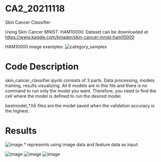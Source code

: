 # CA2_20211118

Skin Cancer Classifier

Using Skin Cancer MNIST: HAM10000. Dataset can be downloaded at https://www.kaggle.com/kmader/skin-cancer-mnist-ham10000

HAM10000 image examples:
![category_samples](https://user-images.githubusercontent.com/44110710/146600913-4ea212de-ebfe-40ed-b2a1-11d293389ad7.png)


# Code Description
skin_cancer_classifier.ipynb consists of 3 parts. Data processing, models training, results visualizing.
All 6 models are in this file and there is no command to run only the model you want. Therefore, you need to find the cell where the model is defined to run the desired model.

bestmodel_*.h5 files are the model saved when the validation accuracy is the highest.

# Results
![image](https://user-images.githubusercontent.com/44110710/146601114-651513e4-388d-4e9e-ae46-f4ba0f8e245d.png)
 \* represents using image data and feature data as input.
 
![image](https://user-images.githubusercontent.com/44110710/146603704-28bd84af-cbcc-4ffe-a8e4-a2917e6190d3.png)
![image](https://user-images.githubusercontent.com/44110710/146603728-643c592e-9843-4517-8dab-37ae04e4fb7a.png)
![image](https://user-images.githubusercontent.com/44110710/146603720-baaa6d40-aa6c-4d66-afd6-e56e593d183c.png)
